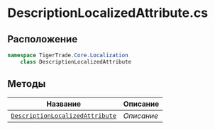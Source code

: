 
# DescriptionLocalizedAttribute.cs
## Расположение
```csharp
namespace TigerTrade.Core.Localization  
    class DescriptionLocalizedAttribute
```

## Методы
| Название | Описание |
| --- | --- |
| [`DescriptionLocalizedAttribute`](./Методы/DescriptionLocalizedAttribute.md) | *Описание* |
